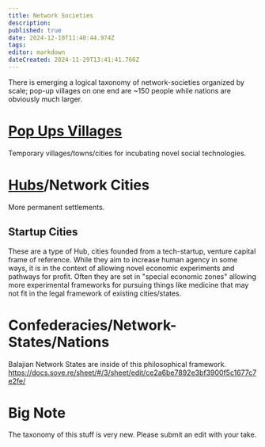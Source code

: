 ```yaml
---
title: Network Societies
description: 
published: true
date: 2024-12-10T11:40:44.974Z
tags: 
editor: markdown
dateCreated: 2024-11-29T13:41:41.766Z
---
```


There is emerging a logical taxonomy of network-societies organized by scale; pop-up villages on one end are ~150 people while nations are obviously much larger.

# [Pop Ups Villages](/network-societies/pop-ps)
Temporary villages/towns/cities for incubating novel social technologies.
# [Hubs](/Network-Societies/Hubs)/Network Cities
More permanent settlements.

## Startup Cities
These are a type of Hub, cities founded from a tech-startup, venture capital frame of reference. While they aim to increase human agency in some ways, it is in the context of allowing novel economic experiments and pathways for profit. Often they are set in "special economic zones" allowing more experimental frameworks for pursuing things like medicine that may not fit in the legal framework of existing cities/states.



# Confederacies/Network-States/Nations
Balajian Network States are inside of this philosophical framework.
https://docs.sove.re/sheet/#/3/sheet/edit/ce2a6be7892e3bf3900f5c1677c7e2fe/

# Big Note
The taxonomy of this stuff is very new. Please submit an edit with your take.